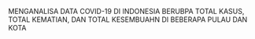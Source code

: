 MENGANALISA DATA COVID-19 DI INDONESIA BERUBPA TOTAL KASUS, TOTAL KEMATIAN, DAN TOTAL KESEMBUAHN DI BEBERAPA PULAU DAN KOTA
